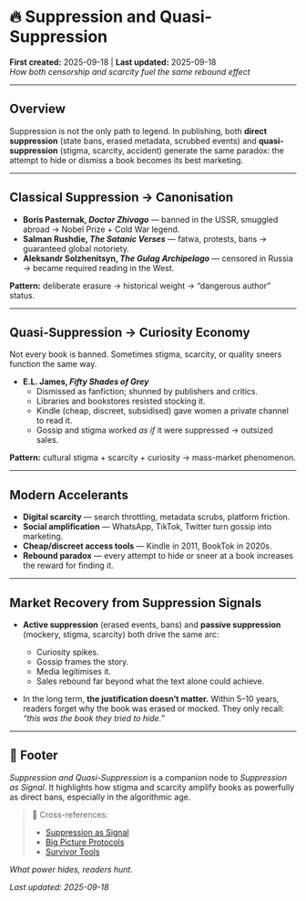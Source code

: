 # 🔥 Suppression and Quasi-Suppression  
**First created:** 2025-09-18 | **Last updated:** 2025-09-18  
*How both censorship and scarcity fuel the same rebound effect*

---

## Overview  

Suppression is not the only path to legend. In publishing, both **direct suppression** (state bans, erased metadata, scrubbed events) and **quasi-suppression** (stigma, scarcity, accident) generate the same paradox: the attempt to hide or dismiss a book becomes its best marketing.  

---

## Classical Suppression → Canonisation  

- **Boris Pasternak, *Doctor Zhivago*** — banned in the USSR, smuggled abroad → Nobel Prize + Cold War legend.  
- **Salman Rushdie, *The Satanic Verses*** — fatwa, protests, bans → guaranteed global notoriety.  
- **Aleksandr Solzhenitsyn, *The Gulag Archipelago*** — censored in Russia → became required reading in the West.  

**Pattern:** deliberate erasure → historical weight → “dangerous author” status.  

---

## Quasi-Suppression → Curiosity Economy  

Not every book is banned. Sometimes stigma, scarcity, or quality sneers function the same way.  

- **E.L. James, *Fifty Shades of Grey***  
  - Dismissed as fanfiction; shunned by publishers and critics.  
  - Libraries and bookstores resisted stocking it.  
  - Kindle (cheap, discreet, subsidised) gave women a private channel to read it.  
  - Gossip and stigma worked *as if* it were suppressed → outsized sales.  

**Pattern:** cultural stigma + scarcity + curiosity → mass-market phenomenon.  

---

## Modern Accelerants  

- **Digital scarcity** — search throttling, metadata scrubs, platform friction.  
- **Social amplification** — WhatsApp, TikTok, Twitter turn gossip into marketing.  
- **Cheap/discreet access tools** — Kindle in 2011, BookTok in 2020s.  
- **Rebound paradox** — every attempt to hide or sneer at a book increases the reward for finding it.  

---

## Market Recovery from Suppression Signals  

- **Active suppression** (erased events, bans) and **passive suppression** (mockery, stigma, scarcity) both drive the same arc:  
  - Curiosity spikes.  
  - Gossip frames the story.  
  - Media legitimises it.  
  - Sales rebound far beyond what the text alone could achieve.  

- In the long term, **the justification doesn’t matter.** Within 5–10 years, readers forget why the book was erased or mocked. They only recall: *“this was the book they tried to hide.”*  

---

## 🏮 Footer  

*Suppression and Quasi-Suppression* is a companion node to *Suppression as Signal*. It highlights how stigma and scarcity amplify books as powerfully as direct bans, especially in the algorithmic age.  

> 📡 Cross-references:  
> - [Suppression as Signal](🔥_suppression_as_signal.md)  
> - [Big Picture Protocols](../Big_Picture_Protocols/)  
> - [Survivor Tools](../Survivor_Tools/)  

*What power hides, readers hunt.*  

_Last updated: 2025-09-18_  
